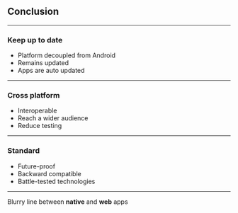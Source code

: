 ## Conclusion

---

### Keep up to date

* Platform decoupled from Android
* Remains updated
* Apps are auto updated

---

### Cross platform

* Interoperable
* Reach a wider audience
* Reduce testing

---

### Standard

* Future-proof
* Backward compatible
* Battle-tested technologies

---

Blurry line between
**native** and **web** apps
